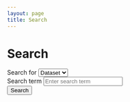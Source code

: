 ```yaml
---
layout: page
title: Search
---
```


<div class="section-light">
    <h1 class="mb-4">Search</h1>
    <form class="row g-2 align-items-end mb-4" onsubmit="event.preventDefault(); performSearch();">
        <div class="col-md-2">
            <label for="entity" class="form-label">Search for</label>
            <select id="entity" class="form-select">
                <option value="dataset" selected>Dataset</option>
                <option value="taxon">Taxon</option>
                <option value="area">Area</option>
                <option value="country">Country</option>
            </select>
        </div>
        <div class="col-md-4">
            <label for="query" class="form-label">Search term</label>
            <input type="text" id="query" class="form-control" placeholder="Enter search term" value="">
        </div>
        <div class="col-md-2 d-grid">
            <button type="submit" class="btn">Search</button>
        </div>
    </form>
    <div id="results" class="mt-5"></div>
</div>

<script src="/assets/script.js"></script>
<script>
let currentSkip = 0;
const pageSize = 10;

const entityConfig = {
    dataset: {
        endpoint: 'dataset/search2',
        renderItem: renderDatasetItem
    },
    taxon: {
        endpoint: 'taxon/search',
        renderItem: renderTaxonItem
    },
    area: {
        endpoint: 'area/search',
        renderItem: renderAreaItem
    },
    country: {
        endpoint: 'country/search',
        renderItem: renderCountryItem
    }
};

async function performSearch(skip = 0) {
    currentSkip = skip;
    const entity = document.getElementById("entity").value;
    const query = document.getElementById("query").value.trim();
    
    if (!query) {
        const resultsDiv = document.getElementById("results");
        resultsDiv.innerHTML = "";
        return;
    }

    const encodedQuery = encodeURIComponent(query);
    const config = entityConfig[entity];
    if (!config) {
        console.error(`No configuration found for entity: ${entity}`);
        return;
    }

    const url = `https://api.obis.org/${config.endpoint}?q=${encodedQuery}&size=${pageSize}&skip=${skip}`;

    const resultsDiv = document.getElementById("results");
    resultsDiv.innerHTML = "<p>Searching...</p>";

    try {
        const response = await fetch(url);
        const data = await response.json();

        if (data && data.results && data.results.length > 0) {
            renderTable("results", data.results, data.total, skip, pageSize, config.renderItem, performSearch);
        } else {
            resultsDiv.innerHTML = "<p>No results found.</p>";
        }
    } catch (error) {
        resultsDiv.innerHTML = "<p>Error fetching results.</p>";
        console.error(error);
    }
}
</script>
